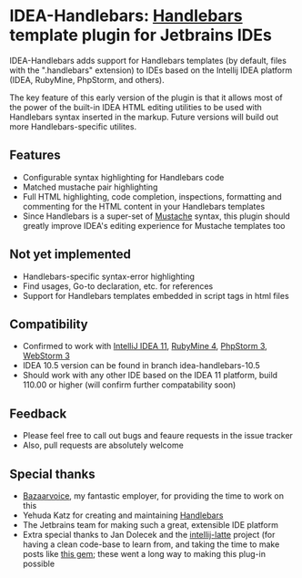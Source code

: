 # IDEA-Handlebars:  [Handlebars](http://handlebarsjs.com/) template plugin for Jetbrains IDEs

IDEA-Handlebars adds support for Handlebars templates (by default, files with the ".handlebars" extension) to IDEs based on the Intellij IDEA platform (IDEA, RubyMine, PhpStorm, and others).

The key feature of this early version of the plugin is that it allows most of the power of the built-in IDEA HTML editing utilities to be used with Handlebars syntax inserted in the markup.  Future versions will build out more Handlebars-specific utilites.

## Features
* Configurable syntax highlighting for Handlebars code
* Matched mustache pair highlighting
* Full HTML highlighting, code completion, inspections, formatting and commenting for the HTML content in your Handlebars templates
* Since Handlebars is a super-set of [Mustache](http://mustache.github.com/) syntax, this plugin should greatly improve IDEA's editing experience for Mustache templates too

## Not yet implemented
* Handlebars-specific syntax-error highlighting
* Find usages, Go-to declaration, etc. for references
* Support for Handlebars templates embedded in script tags in html files

## Compatibility
* Confirmed to work with [IntelliJ IDEA 11](http://www.jetbrains.com/idea), [RubyMine 4](http://www.jetbrains.com/ruby), [PhpStorm 3](http://www.jetbrains.com/phpstorm), [WebStorm 3](http://www.jetbrains.com/webstorm)
* IDEA 10.5 version can be found in branch idea-handlebars-10.5
* Should work with any other IDE based on the IDEA 11 platform, build 110.00 or higher (will confirm further compatability soon)

## Feedback
* Please feel free to call out bugs and feaure requests in the issue tracker
* Also, pull requests are absolutely welcome

## Special thanks
* [Bazaarvoice](http://www.bazaarvoice.com), my fantastic employer, for providing the time to work on this
* Yehuda Katz for creating and maintaining [Handlebars](http://handlebarsjs.com/)
* The Jetbrains team for making such a great, extensible IDE platform
* Extra special thanks to Jan Dolecek and the [intellij-latte](https://github.com/juzna/intellij-latte) project (for having a clean code-base to learn from, and taking the time to make posts like [this gem](http://devnet.jetbrains.net/message/5450284?tstart=0); these went a long way to making this plug-in possible